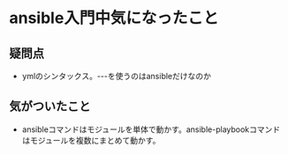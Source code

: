 # ansible入門中気になったこと

## 疑問点

- ymlのシンタックス。---を使うのはansibleだけなのか

## 気がついたこと

- ansibleコマンドはモジュールを単体で動かす。ansible-playbookコマンドはモジュールを複数にまとめて動かす。
